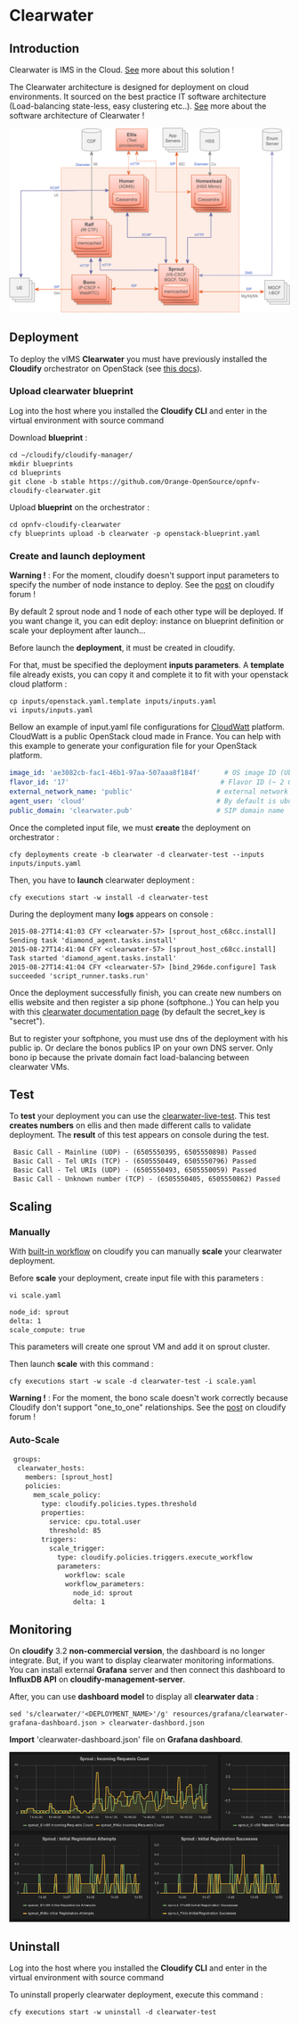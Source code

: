 # Clearwater
## Introduction

Clearwater is IMS in the Cloud. [See](http://www.projectclearwater.org/about-clearwater/) more about this solution !


The Clearwater architecture is designed for deployment on cloud environments. It sourced on the best practice  IT software architecture (Load-balancing state-less, easy clustering etc..). [See](http://www.projectclearwater.org/technical/clearwater-architecture/) more about the software architecture of Clearwater !


![Clearwater software architecture](clearwater-architecture.png)

## Deployment

To deploy the vIMS **Clearwater** you must have previously installed the **Cloudify** orchestrator on OpenStack (see [this docs](cloudify.md)).


### Upload clearwater blueprint 

Log into the host where you installed the **Cloudify CLI** and enter in the virtual environment with source command

Download **blueprint** :
```
cd ~/cloudify/cloudify-manager/
mkdir blueprints
cd blueprints
git clone -b stable https://github.com/Orange-OpenSource/opnfv-cloudify-clearwater.git
```
Upload **blueprint** on the orchestrator :
```
cd opnfv-cloudify-clearwater
cfy blueprints upload -b clearwater -p openstack-blueprint.yaml
```

### Create and launch deployment

**Warning !** : For the moment, cloudify doesn't support input parameters to specify the number of node instance to deploy. See the [post](https://groups.google.com/forum/#!topic/cloudify-users/wGbr9kco0qM) on cloudify forum ! 

By default 2 sprout node and 1 node of each other type will be deployed. If you want change it, you can edit deploy: instance on blueprint definition or scale your deployment after launch... 




Before launch the **deployment**, it must be created in cloudify.

For that, must be specified the deployment **inputs parameters**.
A **template** file already exists, you can copy it and complete it to fit with your openstack cloud platform :
```
cp inputs/openstack.yaml.template inputs/inputs.yaml
vi inputs/inputs.yaml
```
Bellow an example of input.yaml file configurations for [CloudWatt](https://www.cloudwatt.com/en/) platform. CloudWatt is a public OpenStack cloud made in France. You can help with this example to generate your configuration file for your OpenStack platform.
```yaml
image_id: 'ae3082cb-fac1-46b1-97aa-507aaa8f184f'      # OS image ID (Ubuntu 14.04)
flavor_id: '17'                                      # Flavor ID (~ 2 Go RAM)
external_network_name: 'public'                     # external network on Openstack
agent_user: 'cloud'                                 # By default is ubuntu for ubuntu image
public_domain: 'clearwater.pub'                     # SIP domain name
```

Once the completed input file, we must **create** the deployment on orchestrator :
```
cfy deployments create -b clearwater -d clearwater-test --inputs inputs/inputs.yaml
```

Then, you have to **launch** clearwater deployment :
```
cfy executions start -w install -d clearwater-test
```

During the deployment many **logs** appears on console :
```
2015-08-27T14:41:03 CFY <clearwater-57> [sprout_host_c68cc.install] Sending task 'diamond_agent.tasks.install'
2015-08-27T14:41:04 CFY <clearwater-57> [sprout_host_c68cc.install] Task started 'diamond_agent.tasks.install'
2015-08-27T14:41:04 CFY <clearwater-57> [bind_296de.configure] Task succeeded 'script_runner.tasks.run'
```


Once the deployment successfully finish, you can create new numbers on ellis website and then register a sip phone (softphone..) 
You can help you with this [clearwater documentation page](https://clearwater.readthedocs.org/en/latest/Making_your_first_call/index.html) (by default the secret_key is "secret").

But to register your softphone, you must use dns of the deployment with his public ip. Or declare the bonos publics IP on your own DNS server. Only bono ip because the private domain fact load-balancing between clearwater VMs.



## Test

To **test** your deployment you can use the [clearwater-live-test](https://clearwater.readthedocs.org/en/latest/Running_the_live_tests/index.html). This test **creates numbers** on ellis and then made different calls to validate deployment. The **result** of this test appears on console during the test.
```
 Basic Call - Mainline (UDP) - (6505550395, 6505550898) Passed
 Basic Call - Tel URIs (TCP) - (6505550449, 6505550796) Passed
 Basic Call - Tel URIs (UDP) - (6505550493, 6505550059) Passed
 Basic Call - Unknown number (TCP) - (6505550405, 6505550862) Passed
```

## Scaling

### Manually

With [built-in workflow](http://getcloudify.org/guide/3.2/workflows-built-in.html) on cloudify you can manually **scale** your clearwater deployment.

Before **scale** your deployment, create input file with this parameters :
```
vi scale.yaml
```
```
node_id: sprout
delta: 1 
scale_compute: true
```
This parameters will create one sprout VM and add it on sprout cluster.

Then launch **scale** with this command :
```
cfy executions start -w scale -d clearwater-test -i scale.yaml
```


**Warning !** : For the moment, the bono scale doesn't work correctly because Cloudify don't support "one_to_one" relationships. See the [post](https://groups.google.com/d/msg/cloudify-users/TPqoGZYHEYs/tSrfptDUyKwJ) on cloudify forum ! 

### Auto-Scale
```
 groups:
  clearwater_hosts:
    members: [sprout_host]
    policies:
      mem_scale_policy:
        type: cloudify.policies.types.threshold
        properties:
          service: cpu.total.user
          threshold: 85
        triggers:
          scale_trigger:
            type: cloudify.policies.triggers.execute_workflow
            parameters:
              workflow: scale
              workflow_parameters:
                node_id: sprout
                delta: 1
```
## Monitoring

On **cloudify** 3.2 **non-commercial version**, the dashboard is no longer integrate. But, if you want to display clearwater monitoring informations.  You can install external **Grafana** server and then connect this dashboard to **InfluxDB API** on **cloudify-management-server**.


After, you can use **dashboard model** to display all **clearwater data** :
```
sed 's/clearwater/'<DEPLOYMENT_NAME>'/g' resources/grafana/clearwater-grafana-dashboard.json > clearwater-dashbord.json
```
**Import** 'clearwater-dashboard.json' file on **Grafana dashboard**.

![Graphs example](monitoring.png)

## Uninstall 

Log into the host where you installed the **Cloudify CLI** and enter in the virtual environment with source command

To uninstall properly clearwater deployment, execute this command :
```
cfy executions start -w uninstall -d clearwater-test
```
